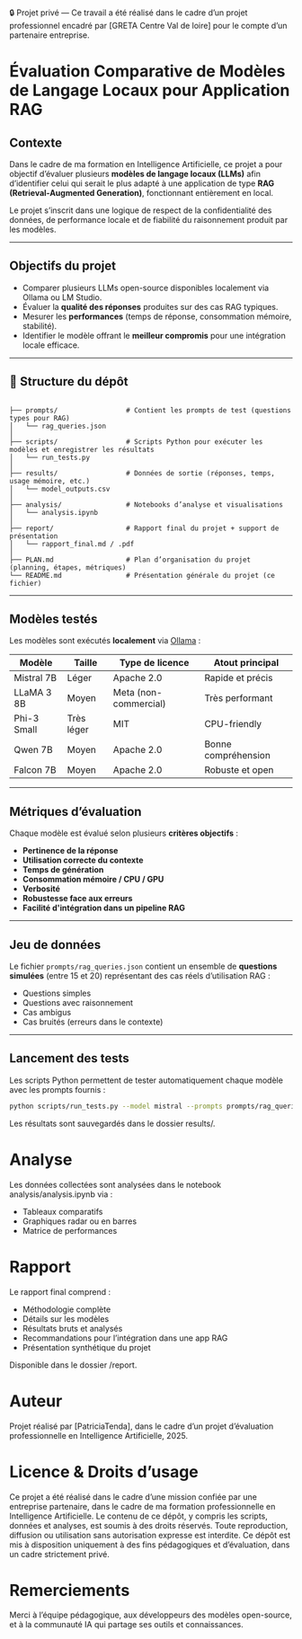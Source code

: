 🔒 Projet privé — Ce travail a été réalisé dans le cadre d’un projet professionnel encadré par [GRETA Centre Val de loire] pour le compte d’un partenaire entreprise.

#  Évaluation Comparative de Modèles de Langage Locaux pour Application RAG

##  Contexte

Dans le cadre de ma formation en Intelligence Artificielle, ce projet a pour objectif d’évaluer plusieurs **modèles de langage locaux (LLMs)** afin d’identifier celui qui serait le plus adapté à une application de type **RAG (Retrieval-Augmented Generation)**, fonctionnant entièrement en local.

Le projet s’inscrit dans une logique de respect de la confidentialité des données, de performance locale et de fiabilité du raisonnement produit par les modèles.

---

##  Objectifs du projet

- Comparer plusieurs LLMs open-source disponibles localement via Ollama ou LM Studio.
- Évaluer la **qualité des réponses** produites sur des cas RAG typiques.
- Mesurer les **performances** (temps de réponse, consommation mémoire, stabilité).
- Identifier le modèle offrant le **meilleur compromis** pour une intégration locale efficace.

---

## 📁 Structure du dépôt

```

├── prompts/                 # Contient les prompts de test (questions types pour RAG)
│   └── rag_queries.json
│
├── scripts/                 # Scripts Python pour exécuter les modèles et enregistrer les résultats
│   └── run_tests.py
│
├── results/                 # Données de sortie (réponses, temps, usage mémoire, etc.)
│   └── model_outputs.csv
│
├── analysis/                # Notebooks d’analyse et visualisations
│   └── analysis.ipynb
│
├── report/                  # Rapport final du projet + support de présentation
│   └── rapport_final.md / .pdf
│
├── PLAN.md                  # Plan d’organisation du projet (planning, étapes, métriques)
└── README.md                # Présentation générale du projet (ce fichier)
```

---

##  Modèles testés

Les modèles sont exécutés **localement** via [Ollama](https://ollama.com/) :

| Modèle       | Taille      | Type de licence | Atout principal |
|--------------|-------------|------------------|-----------------|
| Mistral 7B   | Léger       | Apache 2.0       | Rapide et précis |
| LLaMA 3 8B   | Moyen       | Meta (non-commercial) | Très performant |
| Phi-3 Small  | Très léger  | MIT              | CPU-friendly |
| Qwen 7B      | Moyen       | Apache 2.0       | Bonne compréhension |
| Falcon 7B    | Moyen       | Apache 2.0       | Robuste et open |

---

##  Métriques d’évaluation

Chaque modèle est évalué selon plusieurs **critères objectifs** :

-  **Pertinence de la réponse**
-  **Utilisation correcte du contexte**
-  **Temps de génération**
-  **Consommation mémoire / CPU / GPU**
-  **Verbosité**
-  **Robustesse face aux erreurs**
-  **Facilité d'intégration dans un pipeline RAG**

---

##  Jeu de données

Le fichier `prompts/rag_queries.json` contient un ensemble de **questions simulées** (entre 15 et 20) représentant des cas réels d’utilisation RAG :
- Questions simples
- Questions avec raisonnement
- Cas ambigus
- Cas bruités (erreurs dans le contexte)

---

##  Lancement des tests

Les scripts Python permettent de tester automatiquement chaque modèle avec les prompts fournis :

```bash
python scripts/run_tests.py --model mistral --prompts prompts/rag_queries.json
```
Les résultats sont sauvegardés dans le dossier results/.

# Analyse
Les données collectées sont analysées dans le notebook analysis/analysis.ipynb via :

- Tableaux comparatifs
- Graphiques radar ou en barres
- Matrice de performances

# Rapport
Le rapport final comprend :

- Méthodologie complète
- Détails sur les modèles
- Résultats bruts et analysés
- Recommandations pour l’intégration dans une app RAG
- Présentation synthétique du projet

Disponible dans le dossier /report.

# Auteur
Projet réalisé par [PatriciaTenda], dans le cadre d’un projet d’évaluation professionnelle en Intelligence Artificielle, 2025.

# Licence & Droits d’usage
Ce projet a été réalisé dans le cadre d’une mission confiée par une entreprise partenaire, dans le cadre de ma formation professionnelle en Intelligence Artificielle.
Le contenu de ce dépôt, y compris les scripts, données et analyses, est soumis à des droits réservés.
Toute reproduction, diffusion ou utilisation sans autorisation expresse est interdite.
Ce dépôt est mis à disposition uniquement à des fins pédagogiques et d’évaluation, dans un cadre strictement privé.

# Remerciements
Merci à l’équipe pédagogique, aux développeurs des modèles open-source, et à la communauté IA qui partage ses outils et connaissances.

